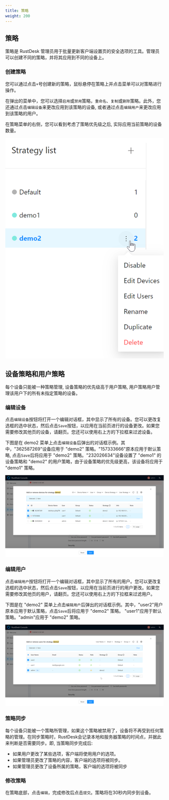 ```yaml
---
title: 策略
weight: 200
---
```


## 策略

策略是 RustDesk 管理员用于批量更新客户端设置页的安全选项的工具。管理员可以创建不同的策略，并将其应用到不同的设备上。

### 创建策略

您可以通过点击`+`号创建新的策略，鼠标悬停在策略上并点击菜单可以对策略进行操作。

在弹出的菜单中，您可以选择`启用`或`禁用`策略，`重命名`、`复制`或`删除`策略。此外，您还通过点击`编辑设备`来更改应用到该策略的设备, 或者通过点击`编辑用户`来更改应用到该策略的用户。

在策略菜单的右侧，您可以看到考虑了策略优先级之后, 实际应用当前策略的设备数量。

![](images/strategy_menu.png)


## 设备策略和用户策略
每个设备只能被一种策略管理, 设备策略的优先级高于用户策略, 用户策略用户管理该用户下的所有未指定策略的设备。

### 编辑设备

点击`编辑设备`按钮将打开一个编辑对话框，其中显示了所有的设备。您可以更改复选框的选中状态，然后点击`Save`按钮，以应用在当前页进行的设备更改。如果您需要修改其他页的设备，请翻页。您还可以使用右上方的下拉框来过滤设备。

下图是在 demo2 菜单上点击`编辑设备`后弹出的对话框示例。其中，"362587269"设备应用于 "demo2" 策略。"157333666"原本应用于默认策略, 点击`Save`后将应用于 "demo2" 策略。"232026634"设备设置了 "demo1" 的设备策略和 "demo2" 的用户策略，由于设备策略的优先级更高，该设备将应用于 "demo1" 策略。

![](images/edit_devices.png)

### 编辑用户

点击`编辑用户`按钮将打开一个编辑对话框，其中显示了所有的用户。您可以更改复选框的选中状态，然后点击`Save`按钮，以应用在当前页进行的用户更改。如果您需要修改其他页的用户，请翻页。您还可以使用右上方的下拉框来过滤用户。

下图是在 "demo2" 菜单上点击`编辑用户`后弹出的对话框示例。其中，"user2"用户原本应用于默认策略，点击`Save`后将应用于 "demo2" 策略。 "user1"应用于默认策略。"admin"应用于 "demo2" 策略。

![](images/edit_users.png)

### 策略同步

每个设备只能被一个策略所管理，如果这个策略被禁用了，设备将不再受到任何策略的管理。在同步策略时，RustDesk会记录本地和服务器策略的时间点，并据此来判断是否需要同步。即, 当策略同步完成后:
* 如果用户更改了某些选项，客户端将使用用户的选项。
* 如果管理员更改了策略的内容，客户端的选项将被同步。
* 如果管理员更改了设备所属的策略，客户端的选项将被同步

### 修改策略

在策略底部，点击`编辑`，完成修改后点击`提交`。策略将在30秒内同步到设备。

